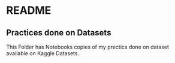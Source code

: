 # README

## Practices done on Datasets

This Folder has Notebooks copies of my prectics done on dataset <br>
available on Kaggle Datasets.
